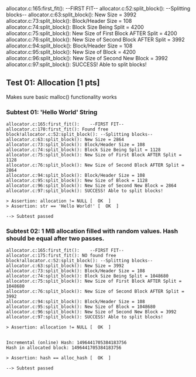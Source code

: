 allocator.c:165:first_fit(): 	--FIRST FIT--
allocator.c:52:split_block(): --Splitting blocks--
allocator.c:63:split_block(): New Size = 3992
allocator.c:73:split_block(): Block/Header Size = 108
allocator.c:74:split_block(): Block Size Being Split = 4200
allocator.c:75:split_block(): New Size of First Block AFTER Split = 4200
allocator.c:76:split_block(): New Size of Second Block AFTER Split = 3992
allocator.c:94:split_block(): Block/Header Size = 108
allocator.c:95:split_block(): New Size of Block = 4200
allocator.c:96:split_block(): New Size of Second New Block = 3992
allocator.c:97:split_block(): SUCCESS! Able to split blocks!
## Test 01: Allocation [1 pts]

Makes sure basic malloc() functionality works

### Subtest 01: 'Hello World' String
```
allocator.c:165:first_fit(): 	--FIRST FIT--
allocator.c:170:first_fit(): Found free block!allocator.c:52:split_block(): --Splitting blocks--
allocator.c:63:split_block(): New Size = 2864
allocator.c:73:split_block(): Block/Header Size = 108
allocator.c:74:split_block(): Block Size Being Split = 1128
allocator.c:75:split_block(): New Size of First Block AFTER Split = 1128
allocator.c:76:split_block(): New Size of Second Block AFTER Split = 2864
allocator.c:94:split_block(): Block/Header Size = 108
allocator.c:95:split_block(): New Size of Block = 1128
allocator.c:96:split_block(): New Size of Second New Block = 2864
allocator.c:97:split_block(): SUCCESS! Able to split blocks!

> Assertion: allocation != NULL [  OK  ]
> Assertion: str == 'Hello World!' [  OK  ]

--> Subtest passed
```

### Subtest 02: 1 MB allocation filled with random values. Hash should be equal after two passes.
```
allocator.c:165:first_fit(): 	--FIRST FIT--
allocator.c:175:first_fit(): NO found free block!allocator.c:52:split_block(): --Splitting blocks--
allocator.c:63:split_block(): New Size = 3992
allocator.c:73:split_block(): Block/Header Size = 108
allocator.c:74:split_block(): Block Size Being Split = 1048680
allocator.c:75:split_block(): New Size of First Block AFTER Split = 1048680
allocator.c:76:split_block(): New Size of Second Block AFTER Split = 3992
allocator.c:94:split_block(): Block/Header Size = 108
allocator.c:95:split_block(): New Size of Block = 1048680
allocator.c:96:split_block(): New Size of Second New Block = 3992
allocator.c:97:split_block(): SUCCESS! Able to split blocks!

> Assertion: allocation != NULL [  OK  ]


Incremental (online) Hash: 1496441705384183756
Hash in allocated block: 1496441705384183756

> Assertion: hash == alloc_hash [  OK  ]

--> Subtest passed
```

